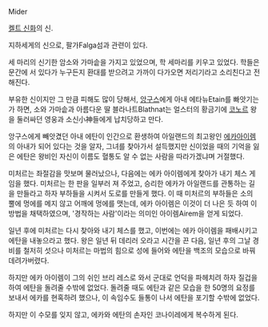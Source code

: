 Mider  

[켈트 신화](%EC%BC%88%ED%8A%B8%20%EC%8B%A0%ED%99%94.md)의 신.

지하세게의 신으로, 팔가Falga섬과 관련이 있다.  

세 마리의 신기한 암소와 가마솥을 가지고 있었으며, 학 세마리를 키우고 있었다. 학들은 문간에 서 있다가 누구든지 환대를 받으려고 가까이
다가오면 저리기라고 소리친다고 전해진다.  

부유한 신이지만 그 만큼 피해도 많이 당해서, [앙구스](%EC%95%99%EA%B5%AC%EC%8A%A4.md)에게 아내
에타뉴Etain를 빠앗기는가 하면, 소와 가마솥과 아름다운 딸 블라나트Blathnat는 얼스터의 황금기에
[코노르](%EC%BD%94%EB%85%B8%EB%A5%B4.md) 왕을 둘러싸던 영웅과 소신小神들에게 납치당하고 만다.

앙구스에게 빼앗겼던 아내 에탄이 인간으로 환생하여 아일랜드의 최고왕인 [에카아이렘](%EC%97%90%EC%B9%B4%20%EC%95%84%EC%9D%B4%EB%A0%98.md)의 아내가 되어 있다는 것을
알자, 그녀를 찾아가서 설득했지만 신이었을 때의 기억을 잃은 에탄은 왕비인 자신이 이름도 혈통도 알 수 없는 사람을 따라가겠냐며 거절했다.

미처르는 좌절감을 맛보며 물러났으나, 다음에는 에카 아이렘에게 찾아가 내기 체스 게임을 했다. 미처르는 한 판을 일부러 져 주었고, 승리한
에카가 아일랜드를 관통하는 길을 만들라고 하자 부하들을 시켜서 도로를 만들게 했다. 이 때 미처르의 부하들은 소의 뿔에 멍에를 메지 않고
어깨에 멍에를 맷는데, 에카 아이렘은 이것이 더 나은 듯 하여 이 방법을 채택하였으며, '경작하는 사람'이라는 의미인 아이렘Airem을 얻게
되었다.  

일년 후에 미처르는 다시 찾아와 내기 체스를 했고, 이번에는 에카 아이렘을 패배시키고 에탄을 내놓으라고 했다. 왕은 일년 뒤 데리러 오라고
시간을 끈 다음, 일년 후의 그날 경비를 철저히 섯으나 미처르는 마법의 힘으로 성에 들어와 에탄을 백조의 모습으로 바꿔 데려가버렸다.  

하지만 에카 아이렘이 그의 쉬인 브리 레스로 와서 군대로 언덕을 파헤치려 하자 질겁을 하여 에탄을 돌려줄 수밖에 없었다. 돌려줄 때도 에탄과
같은 모습을 한 50명의 요정를 보내서 에카를 현혹하려 했으나, 이 속임수도 들통이 나서 에탄을 포기할 수밖에 없었다.  

하지만 이 수모를 잊지 않고, 에카와 에탄의 손자인 코나이레에게 복수하게 된다.  

